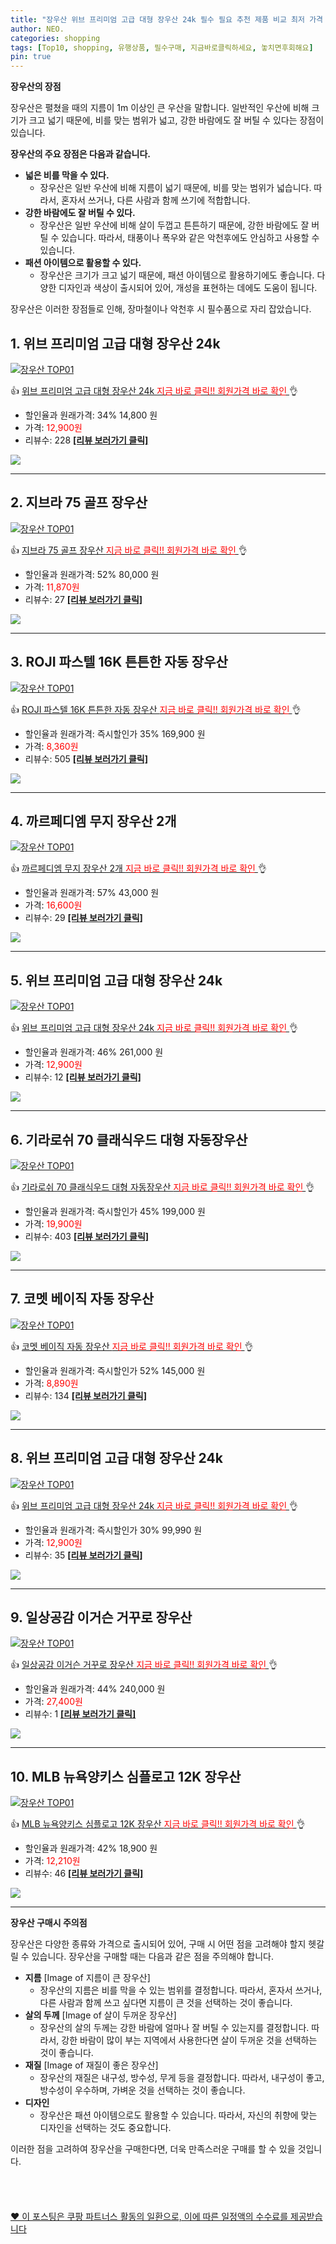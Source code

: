 ```yaml
---
title: "장우산 위브 프리미엄 고급 대형 장우산 24k 필수 필요 추천 제품 비교 최저 가격 비교 장점 구매 후기 구매평"
author: NEO.
categories: shopping
tags: [Top10, shopping, 유행상품, 필수구매, 지금바로클릭하세요, 놓치면후회해요]
pin: true
---
```

**장우산의 장점**

장우산은 펼쳤을 때의 지름이 1m 이상인 큰 우산을 말합니다. 일반적인 우산에 비해 크기가 크고 넓기 때문에, 비를 맞는 범위가 넓고, 강한 바람에도 잘 버틸 수 있다는 장점이 있습니다.

**장우산의 주요 장점은 다음과 같습니다.**

* **넓은 비를 막을 수 있다.**
  * 장우산은 일반 우산에 비해 지름이 넓기 때문에, 비를 맞는 범위가 넓습니다. 따라서, 혼자서 쓰거나, 다른 사람과 함께 쓰기에 적합합니다.
* **강한 바람에도 잘 버틸 수 있다.**
  * 장우산은 일반 우산에 비해 살이 두껍고 튼튼하기 때문에, 강한 바람에도 잘 버틸 수 있습니다. 따라서, 태풍이나 폭우와 같은 악천후에도 안심하고 사용할 수 있습니다.
* **패션 아이템으로 활용할 수 있다.**
  * 장우산은 크기가 크고 넓기 때문에, 패션 아이템으로 활용하기에도 좋습니다. 다양한 디자인과 색상이 출시되어 있어, 개성을 표현하는 데에도 도움이 됩니다.

장우산은 이러한 장점들로 인해, 장마철이나 악천후 시 필수품으로 자리 잡았습니다.

   

## 1. 위브 프리미엄 고급 대형 장우산 24k

[![장우산 TOP01](https://thumbnail6.coupangcdn.com/thumbnails/remote/490x490ex/image/retail/images/2329949763878263-c2da23e5-2b25-45ac-924f-1e489de7f16a.jpg)](https://link.coupang.com/re/AFFSDP?lptag=AF3617701&subid=GithubCoopas&pageKey=6572722541&traceid=V0-153&itemId=14759918487&vendorItemId=82000206085)


👍 [위브 프리미엄 고급 대형 장우산 24k <font color=red> 지금 바로 클릭!! 회원가격 바로 확인 </font> ](https://link.coupang.com/re/AFFSDP?lptag=AF3617701&subid=GithubCoopas&pageKey=6572722541&traceid=V0-153&itemId=14759918487&vendorItemId=82000206085) 👌 


- 할인율과 원래가격: 34%  14,800   원
- 가격: <span style='color:red'>12,900원</span>
- 리뷰수: 228  [**[리뷰 보러가기 클릭]**](https://link.coupang.com/re/AFFSDP?lptag=AF3617701&subid=GithubCoopas&pageKey=6572722541&traceid=V0-153&itemId=14759918487&vendorItemId=82000206085)

[![](/discount_price.png)](https://link.coupang.com/re/AFFSDP?lptag=AF3617701&subid=GithubCoopas&pageKey=6572722541&traceid=V0-153&itemId=14759918487&vendorItemId=82000206085)

---


   

## 2. 지브라 75 골프 장우산

[![장우산 TOP01](https://thumbnail7.coupangcdn.com/thumbnails/remote/490x490ex/image/retail/images/2965875656742333-7226e9e6-b2a4-47c6-97a4-780c82641d2f.jpg)](https://link.coupang.com/re/AFFSDP?lptag=AF3617701&subid=GithubCoopas&pageKey=1890351069&traceid=V0-153&itemId=3211973019&vendorItemId=71199300491)


👍 [지브라 75 골프 장우산 <font color=red> 지금 바로 클릭!! 회원가격 바로 확인 </font> ](https://link.coupang.com/re/AFFSDP?lptag=AF3617701&subid=GithubCoopas&pageKey=1890351069&traceid=V0-153&itemId=3211973019&vendorItemId=71199300491) 👌 


- 할인율과 원래가격: 52%  80,000   원
- 가격: <span style='color:red'>11,870원</span>
- 리뷰수: 27  [**[리뷰 보러가기 클릭]**](https://link.coupang.com/re/AFFSDP?lptag=AF3617701&subid=GithubCoopas&pageKey=1890351069&traceid=V0-153&itemId=3211973019&vendorItemId=71199300491)

[![](/discount_price.png)](https://link.coupang.com/re/AFFSDP?lptag=AF3617701&subid=GithubCoopas&pageKey=1890351069&traceid=V0-153&itemId=3211973019&vendorItemId=71199300491)

---


   

## 3. ROJI 파스텔 16K 튼튼한 자동 장우산

[![장우산 TOP01](https://thumbnail10.coupangcdn.com/thumbnails/remote/490x490ex/image/retail/images/4365943640657578-719f0616-cbb6-46e4-819c-b678ee5e4a47.jpg)](https://link.coupang.com/re/AFFSDP?lptag=AF3617701&subid=GithubCoopas&pageKey=6568185625&traceid=V0-153&itemId=14733408372&vendorItemId=81973965327)


👍 [ROJI 파스텔 16K 튼튼한 자동 장우산 <font color=red> 지금 바로 클릭!! 회원가격 바로 확인 </font> ](https://link.coupang.com/re/AFFSDP?lptag=AF3617701&subid=GithubCoopas&pageKey=6568185625&traceid=V0-153&itemId=14733408372&vendorItemId=81973965327) 👌 


- 할인율과 원래가격: 즉시할인가 35%  169,900   원
- 가격: <span style='color:red'>8,360원</span>
- 리뷰수: 505  [**[리뷰 보러가기 클릭]**](https://link.coupang.com/re/AFFSDP?lptag=AF3617701&subid=GithubCoopas&pageKey=6568185625&traceid=V0-153&itemId=14733408372&vendorItemId=81973965327)

[![](/discount_price.png)](https://link.coupang.com/re/AFFSDP?lptag=AF3617701&subid=GithubCoopas&pageKey=6568185625&traceid=V0-153&itemId=14733408372&vendorItemId=81973965327)

---


   

## 4. 까르페디엠 무지 장우산 2개

[![장우산 TOP01](https://thumbnail8.coupangcdn.com/thumbnails/remote/490x490ex/image/vendor_inventory/f8fc/4e9381b73d257b35ff649dd57e0321403a1d1e9dbf7368759b32fd451736.jpg)](https://link.coupang.com/re/AFFSDP?lptag=AF3617701&subid=GithubCoopas&pageKey=6100105267&traceid=V0-153&itemId=11425705187&vendorItemId=78528518337)


👍 [까르페디엠 무지 장우산 2개 <font color=red> 지금 바로 클릭!! 회원가격 바로 확인 </font> ](https://link.coupang.com/re/AFFSDP?lptag=AF3617701&subid=GithubCoopas&pageKey=6100105267&traceid=V0-153&itemId=11425705187&vendorItemId=78528518337) 👌 


- 할인율과 원래가격: 57%  43,000   원
- 가격: <span style='color:red'>16,600원</span>
- 리뷰수: 29  [**[리뷰 보러가기 클릭]**](https://link.coupang.com/re/AFFSDP?lptag=AF3617701&subid=GithubCoopas&pageKey=6100105267&traceid=V0-153&itemId=11425705187&vendorItemId=78528518337)

[![](/discount_price.png)](https://link.coupang.com/re/AFFSDP?lptag=AF3617701&subid=GithubCoopas&pageKey=6100105267&traceid=V0-153&itemId=11425705187&vendorItemId=78528518337)

---


   

## 5. 위브 프리미엄 고급 대형 장우산 24k

[![장우산 TOP01](https://thumbnail8.coupangcdn.com/thumbnails/remote/490x490ex/image/retail/images/1770021153965866-f93970d2-1bbf-4db4-bd52-7b63910e4c73.jpg)](https://link.coupang.com/re/AFFSDP?lptag=AF3617701&subid=GithubCoopas&pageKey=6572722541&traceid=V0-153&itemId=14759918490&vendorItemId=82000206091)


👍 [위브 프리미엄 고급 대형 장우산 24k <font color=red> 지금 바로 클릭!! 회원가격 바로 확인 </font> ](https://link.coupang.com/re/AFFSDP?lptag=AF3617701&subid=GithubCoopas&pageKey=6572722541&traceid=V0-153&itemId=14759918490&vendorItemId=82000206091) 👌 


- 할인율과 원래가격: 46%  261,000   원
- 가격: <span style='color:red'>12,900원</span>
- 리뷰수: 12  [**[리뷰 보러가기 클릭]**](https://link.coupang.com/re/AFFSDP?lptag=AF3617701&subid=GithubCoopas&pageKey=6572722541&traceid=V0-153&itemId=14759918490&vendorItemId=82000206091)

[![](/discount_price.png)](https://link.coupang.com/re/AFFSDP?lptag=AF3617701&subid=GithubCoopas&pageKey=6572722541&traceid=V0-153&itemId=14759918490&vendorItemId=82000206091)

---


   

## 6. 기라로쉬 70 클래식우드 대형 자동장우산

[![장우산 TOP01](https://thumbnail6.coupangcdn.com/thumbnails/remote/490x490ex/image/vendor_inventory/76c3/dd024fb682e511143f3c4dc08b959b77f4479a9c26ce9c0316e73a68ba8b.jpg)](https://link.coupang.com/re/AFFSDP?lptag=AF3617701&subid=GithubCoopas&pageKey=6792873099&traceid=V0-153&itemId=16008887117&vendorItemId=83228172766)


👍 [기라로쉬 70 클래식우드 대형 자동장우산 <font color=red> 지금 바로 클릭!! 회원가격 바로 확인 </font> ](https://link.coupang.com/re/AFFSDP?lptag=AF3617701&subid=GithubCoopas&pageKey=6792873099&traceid=V0-153&itemId=16008887117&vendorItemId=83228172766) 👌 


- 할인율과 원래가격: 즉시할인가 45%  199,000   원
- 가격: <span style='color:red'>19,900원</span>
- 리뷰수: 403  [**[리뷰 보러가기 클릭]**](https://link.coupang.com/re/AFFSDP?lptag=AF3617701&subid=GithubCoopas&pageKey=6792873099&traceid=V0-153&itemId=16008887117&vendorItemId=83228172766)

[![](/discount_price.png)](https://link.coupang.com/re/AFFSDP?lptag=AF3617701&subid=GithubCoopas&pageKey=6792873099&traceid=V0-153&itemId=16008887117&vendorItemId=83228172766)

---


   

## 7. 코멧 베이직 자동 장우산

[![장우산 TOP01](https://thumbnail9.coupangcdn.com/thumbnails/remote/490x490ex/image/retail/images/7190674055859102-34a78d86-16f2-4117-a561-702d444cd978.jpg)](https://link.coupang.com/re/AFFSDP?lptag=AF3617701&subid=GithubCoopas&pageKey=6304672048&traceid=V0-153&itemId=13055147860&vendorItemId=80317852677)


👍 [코멧 베이직 자동 장우산 <font color=red> 지금 바로 클릭!! 회원가격 바로 확인 </font> ](https://link.coupang.com/re/AFFSDP?lptag=AF3617701&subid=GithubCoopas&pageKey=6304672048&traceid=V0-153&itemId=13055147860&vendorItemId=80317852677) 👌 


- 할인율과 원래가격: 즉시할인가 52%  145,000   원
- 가격: <span style='color:red'>8,890원</span>
- 리뷰수: 134  [**[리뷰 보러가기 클릭]**](https://link.coupang.com/re/AFFSDP?lptag=AF3617701&subid=GithubCoopas&pageKey=6304672048&traceid=V0-153&itemId=13055147860&vendorItemId=80317852677)

[![](/discount_price.png)](https://link.coupang.com/re/AFFSDP?lptag=AF3617701&subid=GithubCoopas&pageKey=6304672048&traceid=V0-153&itemId=13055147860&vendorItemId=80317852677)

---


   

## 8. 위브 프리미엄 고급 대형 장우산 24k

[![장우산 TOP01](https://thumbnail6.coupangcdn.com/thumbnails/remote/490x490ex/image/retail/images/2329949763878263-c2da23e5-2b25-45ac-924f-1e489de7f16a.jpg)](https://link.coupang.com/re/AFFSDP?lptag=AF3617701&subid=GithubCoopas&pageKey=6572722541&traceid=V0-153&itemId=14759918487&vendorItemId=82000206085)


👍 [위브 프리미엄 고급 대형 장우산 24k <font color=red> 지금 바로 클릭!! 회원가격 바로 확인 </font> ](https://link.coupang.com/re/AFFSDP?lptag=AF3617701&subid=GithubCoopas&pageKey=6572722541&traceid=V0-153&itemId=14759918487&vendorItemId=82000206085) 👌 


- 할인율과 원래가격: 즉시할인가 30%  99,990   원
- 가격: <span style='color:red'>12,900원</span>
- 리뷰수: 35  [**[리뷰 보러가기 클릭]**](https://link.coupang.com/re/AFFSDP?lptag=AF3617701&subid=GithubCoopas&pageKey=6572722541&traceid=V0-153&itemId=14759918487&vendorItemId=82000206085)

[![](/discount_price.png)](https://link.coupang.com/re/AFFSDP?lptag=AF3617701&subid=GithubCoopas&pageKey=6572722541&traceid=V0-153&itemId=14759918487&vendorItemId=82000206085)

---


   

## 9. 일상공감 이거슨 거꾸로 장우산

[![장우산 TOP01](https://thumbnail9.coupangcdn.com/thumbnails/remote/490x490ex/image/vendor_inventory/97ef/891256b1727d0d92eeb73953e81b6b73e82cf736aa1b1f687ac21d57fbba.jpg)](https://link.coupang.com/re/AFFSDP?lptag=AF3617701&subid=GithubCoopas&pageKey=5696452539&traceid=V0-153&itemId=9453274175&vendorItemId=82298733635)


👍 [일상공감 이거슨 거꾸로 장우산 <font color=red> 지금 바로 클릭!! 회원가격 바로 확인 </font> ](https://link.coupang.com/re/AFFSDP?lptag=AF3617701&subid=GithubCoopas&pageKey=5696452539&traceid=V0-153&itemId=9453274175&vendorItemId=82298733635) 👌 


- 할인율과 원래가격: 44%  240,000   원
- 가격: <span style='color:red'>27,400원</span>
- 리뷰수: 1  [**[리뷰 보러가기 클릭]**](https://link.coupang.com/re/AFFSDP?lptag=AF3617701&subid=GithubCoopas&pageKey=5696452539&traceid=V0-153&itemId=9453274175&vendorItemId=82298733635)

[![](/discount_price.png)](https://link.coupang.com/re/AFFSDP?lptag=AF3617701&subid=GithubCoopas&pageKey=5696452539&traceid=V0-153&itemId=9453274175&vendorItemId=82298733635)

---


   

## 10. MLB 뉴욕양키스 심플로고 12K 장우산

[![장우산 TOP01](https://thumbnail10.coupangcdn.com/thumbnails/remote/490x490ex/image/retail/images/217925411510110-cc422a9e-57d8-4b8a-99cb-1390c85143a3.jpg)](https://link.coupang.com/re/AFFSDP?lptag=AF3617701&subid=GithubCoopas&pageKey=5567091746&traceid=V0-153&itemId=8852443764&vendorItemId=76139504313)


👍 [MLB 뉴욕양키스 심플로고 12K 장우산 <font color=red> 지금 바로 클릭!! 회원가격 바로 확인 </font> ](https://link.coupang.com/re/AFFSDP?lptag=AF3617701&subid=GithubCoopas&pageKey=5567091746&traceid=V0-153&itemId=8852443764&vendorItemId=76139504313) 👌 


- 할인율과 원래가격: 42%  18,900   원
- 가격: <span style='color:red'>12,210원</span>
- 리뷰수: 46  [**[리뷰 보러가기 클릭]**](https://link.coupang.com/re/AFFSDP?lptag=AF3617701&subid=GithubCoopas&pageKey=5567091746&traceid=V0-153&itemId=8852443764&vendorItemId=76139504313)

[![](/discount_price.png)](https://link.coupang.com/re/AFFSDP?lptag=AF3617701&subid=GithubCoopas&pageKey=5567091746&traceid=V0-153&itemId=8852443764&vendorItemId=76139504313)

---
**장우산 구매시 주의점**

장우산은 다양한 종류와 가격으로 출시되어 있어, 구매 시 어떤 점을 고려해야 할지 헷갈릴 수 있습니다. 장우산을 구매할 때는 다음과 같은 점을 주의해야 합니다.

* **지름**
[Image of 지름이 큰 장우산]
  * 장우산의 지름은 비를 막을 수 있는 범위를 결정합니다. 따라서, 혼자서 쓰거나, 다른 사람과 함께 쓰고 싶다면 지름이 큰 것을 선택하는 것이 좋습니다.
* **살의 두께**
[Image of 살이 두꺼운 장우산]
  * 장우산의 살의 두께는 강한 바람에 얼마나 잘 버틸 수 있는지를 결정합니다. 따라서, 강한 바람이 많이 부는 지역에서 사용한다면 살이 두꺼운 것을 선택하는 것이 좋습니다.
* **재질**
[Image of 재질이 좋은 장우산]
  * 장우산의 재질은 내구성, 방수성, 무게 등을 결정합니다. 따라서, 내구성이 좋고, 방수성이 우수하며, 가벼운 것을 선택하는 것이 좋습니다.
* **디자인**
  * 장우산은 패션 아이템으로도 활용할 수 있습니다. 따라서, 자신의 취향에 맞는 디자인을 선택하는 것도 중요합니다.

이러한 점을 고려하여 장우산을 구매한다면, 더욱 만족스러운 구매를 할 수 있을 것입니다.<br><br><br><br><br> [ ❤  이 포스팅은 쿠팡 파트너스 활동의 일환으로, 이에 따른 일정액의 수수료를 제공받습니다](https://link.coupang.com/a/bcEFyh)